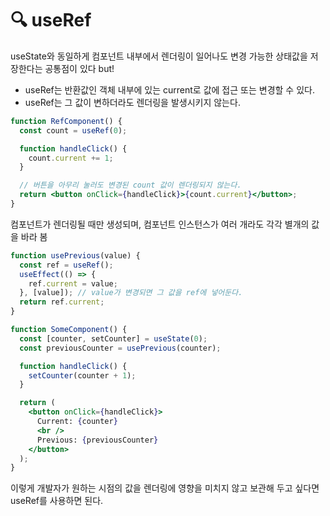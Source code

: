 # 🔍 useRef

useState와 동일하게 컴포넌트 내부에서 렌더링이 일어나도 변경 가능한 상태값을 저장한다는 공통점이 있다
but!

- useRef는 반환값인 객체 내부에 있는 current로 값에 접근 또는 변경할 수 있다.
- useRef는 그 값이 변하더라도 렌더링을 발생시키지 않는다.

```jsx
function RefComponent() {
  const count = useRef(0);

  function handleClick() {
    count.current += 1;
  }

  // 버튼을 아무리 눌러도 변경된 count 값이 렌더링되지 않는다.
  return <button onClick={handleClick}>{count.current}</button>;
}
```

컴포넌트가 렌더링될 때만 생성되며, 컴포넌트 인스턴스가 여러 개라도 각각 별개의 값을 바라 봄

```jsx
function usePrevious(value) {
  const ref = useRef();
  useEffect(() => {
    ref.current = value;
  }, [value]); // value가 변경되면 그 값을 ref에 넣어둔다.
  return ref.current;
}

function SomeComponent() {
  const [counter, setCounter] = useState(0);
  const previousCounter = usePrevious(counter);

  function handleClick() {
    setCounter(counter + 1);
  }

  return (
    <button onClick={handleClick}>
      Current: {counter}
      <br />
      Previous: {previousCounter}
    </button>
  );
}
```

이렇게 개발자가 원하는 시점의 값을 렌더링에 영향을 미치지 않고 보관해 두고 싶다면 useRef를 사용하면 된다.
